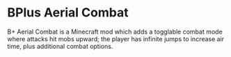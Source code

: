 # BPlus Aerial Combat
 B+ Aerial Combat is a Minecraft mod which adds a togglable combat mode where attacks hit mobs upward; the player has infinite jumps to increase air time, plus additional combat options.
